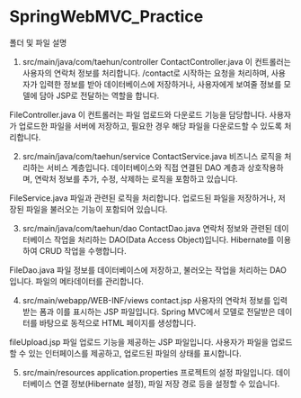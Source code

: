 # SpringWebMVC_Practice

폴더 및 파일 설명

1. src/main/java/com/taehun/controller
ContactController.java
이 컨트롤러는 사용자의 연락처 정보를 처리합니다. /contact로 시작하는 요청을 처리하며, 사용자가 입력한 정보를 받아 데이터베이스에 저장하거나, 사용자에게 보여줄 정보를 모델에 담아 JSP로 전달하는 역할을 합니다.

FileController.java
이 컨트롤러는 파일 업로드와 다운로드 기능을 담당합니다. 사용자가 업로드한 파일을 서버에 저장하고, 필요한 경우 해당 파일을 다운로드할 수 있도록 처리합니다.

2. src/main/java/com/taehun/service
ContactService.java
비즈니스 로직을 처리하는 서비스 계층입니다. 데이터베이스와 직접 연결된 DAO 계층과 상호작용하며, 연락처 정보를 추가, 수정, 삭제하는 로직을 포함하고 있습니다.

FileService.java
파일과 관련된 로직을 처리합니다. 업로드된 파일을 저장하거나, 저장된 파일을 불러오는 기능이 포함되어 있습니다.

3. src/main/java/com/taehun/dao
ContactDao.java
연락처 정보와 관련된 데이터베이스 작업을 처리하는 DAO(Data Access Object)입니다. Hibernate를 이용하여 CRUD 작업을 수행합니다.

FileDao.java
파일 정보를 데이터베이스에 저장하고, 불러오는 작업을 처리하는 DAO입니다. 파일의 메타데이터를 관리합니다.

4. src/main/webapp/WEB-INF/views
contact.jsp
사용자의 연락처 정보를 입력받는 폼과 이를 표시하는 JSP 파일입니다. Spring MVC에서 모델로 전달받은 데이터를 바탕으로 동적으로 HTML 페이지를 생성합니다.

fileUpload.jsp
파일 업로드 기능을 제공하는 JSP 파일입니다. 사용자가 파일을 업로드할 수 있는 인터페이스를 제공하고, 업로드된 파일의 상태를 표시합니다.

5. src/main/resources
application.properties
프로젝트의 설정 파일입니다. 데이터베이스 연결 정보(Hibernate 설정), 파일 저장 경로 등을 설정할 수 있습니다.
